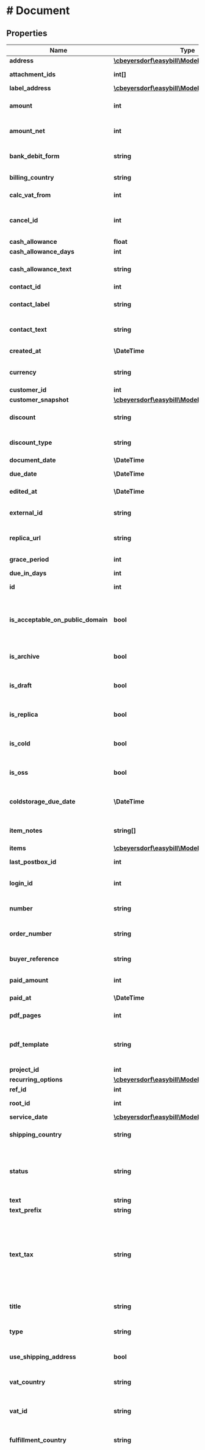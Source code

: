 # # Document

## Properties

Name | Type | Description | Notes
------------ | ------------- | ------------- | -------------
**address** | [**\cbeyersdorf\easybill\Model\DocumentAddress**](DocumentAddress.md) |  | [optional]
**attachment_ids** | **int[]** |  | [optional] [readonly]
**label_address** | [**\cbeyersdorf\easybill\Model\DocumentAddress**](DocumentAddress.md) |  | [optional]
**amount** | **int** | Amount in cents  (e.g. \&quot;150\&quot; &#x3D; 1.50€) | [optional] [readonly]
**amount_net** | **int** | Amount in cents  (e.g. \&quot;150\&quot; &#x3D; 1.50€) | [optional] [readonly]
**bank_debit_form** | **string** |  | [optional] [default to 'null']
**billing_country** | **string** |  | [optional] [readonly]
**calc_vat_from** | **int** | 0 &#x3D;&#x3D;&#x3D; Net, 1 &#x3D;&#x3D;&#x3D; Gross. | [optional]
**cancel_id** | **int** | ID from the cancel document. Only for document type INVOICE. | [optional] [readonly]
**cash_allowance** | **float** |  | [optional]
**cash_allowance_days** | **int** |  | [optional]
**cash_allowance_text** | **string** |  | [optional] [default to 'null']
**contact_id** | **int** |  | [optional]
**contact_label** | **string** |  | [optional] [default to '']
**contact_text** | **string** |  | [optional] [default to '']
**created_at** | **\DateTime** |  | [optional] [readonly]
**currency** | **string** |  | [optional] [default to 'EUR']
**customer_id** | **int** |  | [optional]
**customer_snapshot** | [**\cbeyersdorf\easybill\Model\CustomerSnapshot**](CustomerSnapshot.md) |  | [optional]
**discount** | **string** |  | [optional] [default to 'null']
**discount_type** | **string** |  | [optional] [default to 'null']
**document_date** | **\DateTime** |  | [optional]
**due_date** | **\DateTime** | To change the value use grace_period. | [optional] [readonly]
**edited_at** | **\DateTime** |  | [optional] [readonly]
**external_id** | **string** |  | [optional] [default to 'null']
**replica_url** | **string** |  | [optional] [default to 'null']
**grace_period** | **int** | will be replaced by its alias due_in_days. | [optional]
**due_in_days** | **int** | due date in days. | [optional]
**id** | **int** |  | [optional] [readonly]
**is_acceptable_on_public_domain** | **bool** | Indicates if a document can be accepted by the end customer through the document&#39;s public access page. | [optional] [default to false]
**is_archive** | **bool** |  | [optional] [default to false]
**is_draft** | **bool** | This property is read only. To finish the document call /documents/{id}/done. | [optional] [readonly]
**is_replica** | **bool** | Marks a document as a replica from another software. | [optional] [default to false]
**is_cold** | **bool** | Indicates if a document is in the long term archive | [optional] [readonly] [default to false]
**is_oss** | **bool** | Indicates if a document is a one-stop-shop document | [optional] [default to false]
**coldstorage_due_date** | **\DateTime** | Signals when the document should be moved to the long term archive | [optional]
**item_notes** | **string[]** | Field holds all unique document_note of items for the document | [optional] [readonly]
**items** | [**\cbeyersdorf\easybill\Model\DocumentPosition[]**](DocumentPosition.md) |  | [optional]
**last_postbox_id** | **int** |  | [optional] [readonly]
**login_id** | **int** | If omitted or null, the currently active login is used. | [optional]
**number** | **string** |  | [optional] [default to 'null']
**order_number** | **string** |  | [optional] [default to '']
**buyer_reference** | **string** |  | [optional] [default to '']
**paid_amount** | **int** |  | [optional] [readonly]
**paid_at** | **\DateTime** |  | [optional] [readonly]
**pdf_pages** | **int** |  | [optional] [readonly]
**pdf_template** | **string** | Default template is null or &#39;DE&#39;, default english is &#39;EN&#39; and for all others use the numeric template ID. | [optional]
**project_id** | **int** |  | [optional]
**recurring_options** | [**\cbeyersdorf\easybill\Model\DocumentRecurring**](DocumentRecurring.md) |  | [optional]
**ref_id** | **int** | Reference document id | [optional]
**root_id** | **int** | Root document id | [optional] [readonly]
**service_date** | [**\cbeyersdorf\easybill\Model\ServiceDate**](ServiceDate.md) |  | [optional]
**shipping_country** | **string** |  | [optional] [default to 'null']
**status** | **string** | This value can only be used in document type DELIVERY, ORDER, CHARGE or OFFER. NULL is default &#x3D; not set. | [optional] [default to 'null']
**text** | **string** |  | [optional]
**text_prefix** | **string** |  | [optional]
**text_tax** | **string** | Overwrites the default vat-option text from the document layout. It is only displayed in documents with the type other than: Delivery, Dunning, Reminder or Letter and a different vat-option than null | [optional] [default to 'null']
**title** | **string** |  | [optional] [default to 'null']
**type** | **string** | Can only set on create. | [optional] [default to 'INVOICE']
**use_shipping_address** | **bool** | If true and customer has shipping address then it will be used. | [optional] [default to false]
**vat_country** | **string** |  | [optional] [default to 'null']
**vat_id** | **string** |  | [optional] [readonly] [default to '']
**fulfillment_country** | **string** |  | [optional] [default to 'null']
**vat_option** | **string** | NULL: Normal steuerbar&lt;br/&gt; nStb: Nicht steuerbar (Drittland)&lt;br/&gt; nStbUstID: Nicht steuerbar (EU mit USt-IdNr.)&lt;br/&gt; nStbNoneUstID: Nicht steuerbar (EU ohne USt-IdNr.)&lt;br/&gt; nStbIm: Nicht steuerbarer Innenumsatz&lt;br/&gt; revc: Steuerschuldwechsel §13b (Inland)&lt;br/&gt; IG: Innergemeinschaftliche Lieferung&lt;br/&gt; AL: Ausfuhrlieferung&lt;br/&gt; sStfr: sonstige Steuerbefreiung&lt;br/&gt; smallBusiness: Kleinunternehmen (Keine MwSt.) | [optional] [default to 'null']
**file_format_config** | [**\cbeyersdorf\easybill\Model\FileFormatConfig[]**](FileFormatConfig.md) |  | [optional]

[[Back to Model list]](../../README.md#models) [[Back to API list]](../../README.md#endpoints) [[Back to README]](../../README.md)
